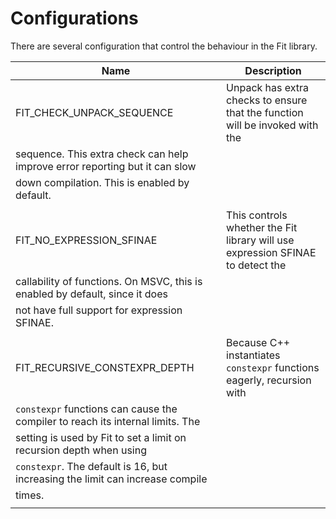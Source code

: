 Configurations
==============

There are several configuration that control the behaviour in the Fit library.


| Name                          | Description                                                                    |
|-------------------------------|--------------------------------------------------------------------------------|
| FIT_CHECK_UNPACK_SEQUENCE     | Unpack has extra checks to ensure that the function will be invoked with the   |
|                                 sequence. This extra check can help improve error reporting but it can slow    |
|                                 down compilation. This is enabled by default.                                  |
|                                                                                                                |
| FIT_NO_EXPRESSION_SFINAE      | This controls whether the Fit library will use expression SFINAE to detect the |
|                                 callability of functions. On MSVC, this is enabled by default, since it does   |
|                                 not have full support for expression SFINAE.                                   |
|                                                                                                                |
| FIT_RECURSIVE_CONSTEXPR_DEPTH | Because C++ instantiates `constexpr` functions eagerly, recursion with         |
|                                 `constexpr` functions can cause the compiler to reach its internal limits. The |
|                                 setting is used by Fit to set a limit on recursion depth when using            |
|                                 `constexpr`. The default is 16, but increasing the limit can increase compile  |
|                                 times.                                                                         |
|                                                                                                                |


